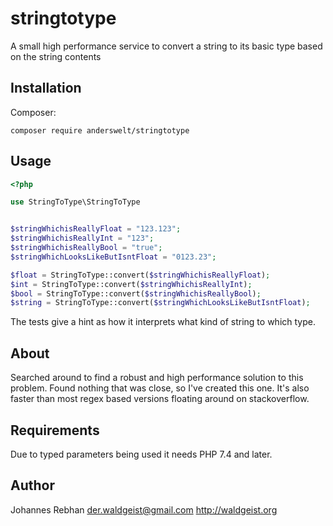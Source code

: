 # stringtotype
A small high performance service to convert a string to its basic type based on the string contents

## Installation

Composer:

```
composer require anderswelt/stringtotype
```

## Usage

``` php
<?php

use StringToType\StringToType


$stringWhichisReallyFloat = "123.123";
$stringWhichisReallyInt = "123";
$stringWhichisReallyBool = "true";
$stringWhichLooksLikeButIsntFloat = "0123.23";

$float = StringToType::convert($stringWhichisReallyFloat);
$int = StringToType::convert($stringWhichisReallyInt);
$bool = StringToType::convert($stringWhichisReallyBool);
$string = StringToType::convert($stringWhichLooksLikeButIsntFloat);
```

The tests give a hint as how it interprets what kind of string to which type.

## About

Searched around to find a robust and high performance solution to this problem. Found nothing that was close, so I've created this one. It's also faster than most regex based versions floating around on stackoverflow.

## Requirements

Due to typed parameters being used it needs PHP 7.4 and later.

## Author

Johannes Rebhan der.waldgeist@gmail.com http://waldgeist.org